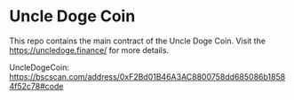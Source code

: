 
# Uncle Doge Coin 

This repo contains the main contract of the Uncle Doge Coin. Visit the https://uncledoge.finance/ for more details.

UncleDogeCoin: https://bscscan.com/address/0xF2Bd01B46A3AC8800758dd685086b18584f52c78#code